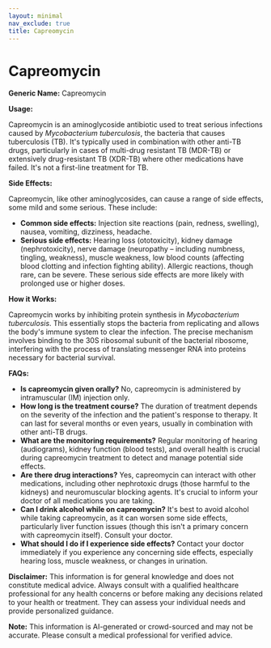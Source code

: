 ```yaml
---
layout: minimal
nav_exclude: true
title: Capreomycin
---
```


# Capreomycin

**Generic Name:** Capreomycin

**Usage:**

Capreomycin is an aminoglycoside antibiotic used to treat serious infections caused by *Mycobacterium tuberculosis*, the bacteria that causes tuberculosis (TB).  It's typically used in combination with other anti-TB drugs, particularly in cases of multi-drug resistant TB (MDR-TB) or extensively drug-resistant TB (XDR-TB) where other medications have failed.  It's not a first-line treatment for TB.

**Side Effects:**

Capreomycin, like other aminoglycosides, can cause a range of side effects, some mild and some serious.  These include:

* **Common side effects:** Injection site reactions (pain, redness, swelling), nausea, vomiting, dizziness, headache.
* **Serious side effects:**  Hearing loss (ototoxicity), kidney damage (nephrotoxicity), nerve damage (neuropathy – including numbness, tingling, weakness), muscle weakness, low blood counts (affecting blood clotting and infection fighting ability).  Allergic reactions, though rare, can be severe.  These serious side effects are more likely with prolonged use or higher doses.

**How it Works:**

Capreomycin works by inhibiting protein synthesis in *Mycobacterium tuberculosis*. This essentially stops the bacteria from replicating and allows the body's immune system to clear the infection.  The precise mechanism involves binding to the 30S ribosomal subunit of the bacterial ribosome, interfering with the process of translating messenger RNA into proteins necessary for bacterial survival.

**FAQs:**

* **Is capreomycin given orally?** No, capreomycin is administered by intramuscular (IM) injection only.
* **How long is the treatment course?** The duration of treatment depends on the severity of the infection and the patient's response to therapy. It can last for several months or even years, usually in combination with other anti-TB drugs.
* **What are the monitoring requirements?** Regular monitoring of hearing (audiograms), kidney function (blood tests), and overall health is crucial during capreomycin treatment to detect and manage potential side effects.
* **Are there drug interactions?** Yes, capreomycin can interact with other medications, including other nephrotoxic drugs (those harmful to the kidneys) and neuromuscular blocking agents.  It's crucial to inform your doctor of all medications you are taking.
* **Can I drink alcohol while on capreomycin?**  It's best to avoid alcohol while taking capreomycin, as it can worsen some side effects, particularly liver function issues (though this isn't a primary concern with capreomycin itself).  Consult your doctor.
* **What should I do if I experience side effects?**  Contact your doctor immediately if you experience any concerning side effects, especially hearing loss, muscle weakness, or changes in urination.


**Disclaimer:** This information is for general knowledge and does not constitute medical advice.  Always consult with a qualified healthcare professional for any health concerns or before making any decisions related to your health or treatment.  They can assess your individual needs and provide personalized guidance.


**Note:** This information is AI-generated or crowd-sourced and may not be accurate. Please consult a medical professional for verified advice.